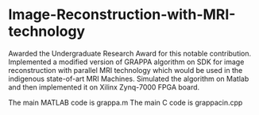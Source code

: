 # Image-Reconstruction-with-MRI-technology

Awarded the Undergraduate Research Award for this notable contribution.
Implemented a modified version of GRAPPA algorithm on SDK for image reconstruction with parallel MRI technology which would be used in the indigenous state-of-art MRI Machines.
Simulated the algorithm on Matlab and then implemented it on Xilinx Zynq-7000 FPGA board.

The main MATLAB code is grappa.m
The main C code is grappacin.cpp
